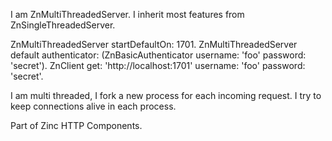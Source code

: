 I am ZnMultiThreadedServer.
I inherit most features from ZnSingleThreadedServer.

ZnMultiThreadedServer startDefaultOn: 1701.
ZnMultiThreadedServer default authenticator: (ZnBasicAuthenticator username: 'foo' password: 'secret').
ZnClient get: 'http://localhost:1701' username: 'foo' password: 'secret'.

I am multi threaded, I fork a new process for each incoming request.
I try to keep connections alive in each process.

Part of Zinc HTTP Components.